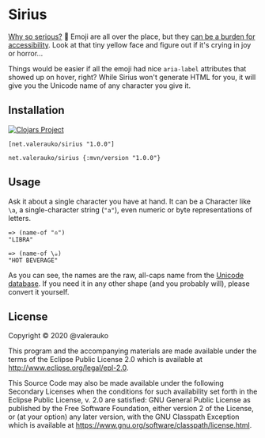 # Sirius

[Why so serious?](https://www.youtube.com/watch?v=F_5dP_83O7o) 🤪 Emoji are all over the place, but they [can be a burden for accessibility](https://www.ashleysheridan.co.uk/blog/Emoji+and+Accessibility#making_accessible_to_assistive_tech). Look at that tiny yellow face and figure out if it's crying in joy or horror...

Things would be easier if all the emoji had nice `aria-label` attributes that showed up on hover, right? While Sirius won't generate HTML for you, it will give you the Unicode name of any character you give it.

## Installation

[![Clojars Project](https://img.shields.io/clojars/v/net.valerauko/sirius.svg)](https://clojars.org/net.valerauko/sirius)

```
[net.valerauko/sirius "1.0.0"]
```

```
net.valerauko/sirius {:mvn/version "1.0.0"}
```

## Usage

Ask it about a single character you have at hand. It can be a Character like `\a`, a single-character string (`"a"`), even numeric or byte representations of letters.

```
=> (name-of "♎")
"LIBRA"

=> (name-of \☕)
"HOT BEVERAGE"
```

As you can see, the names are the raw, all-caps name from the [Unicode database](http://www.unicode.org/Public/UNIDATA/UnicodeData.txt). If you need it in any other shape (and you probably will), please convert it yourself.

## License

Copyright © 2020 @valerauko

This program and the accompanying materials are made available under the
terms of the Eclipse Public License 2.0 which is available at
http://www.eclipse.org/legal/epl-2.0.

This Source Code may also be made available under the following Secondary
Licenses when the conditions for such availability set forth in the Eclipse
Public License, v. 2.0 are satisfied: GNU General Public License as published by
the Free Software Foundation, either version 2 of the License, or (at your
option) any later version, with the GNU Classpath Exception which is available
at https://www.gnu.org/software/classpath/license.html.
